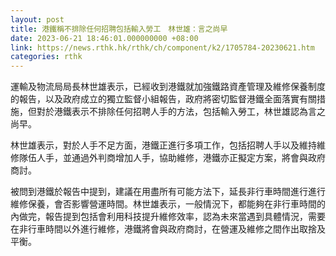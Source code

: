 ```yaml
---
layout: post
title: 港鐵稱不排除任何招聘包括輸入勞工　林世雄：言之尚早
date: 2023-06-21 18:46:01.000000000 +08:00
link: https://news.rthk.hk/rthk/ch/component/k2/1705784-20230621.htm
categories: rthk
---
```


運輸及物流局局長林世雄表示，已經收到港鐵就加強鐵路資產管理及維修保養制度的報告，以及政府成立的獨立監督小組報告，政府將密切監督港鐵全面落實有關措施，但對於港鐵表示不排除任何招聘人手的方法，包括輸入勞工，林世雄認為言之尚早。

林世雄表示，對於人手不足方面，港鐵正進行多項工作，包括招聘人手以及維持維修隊伍人手，並通過外判商增加人手，協助維修，港鐵亦正擬定方案，將會與政府商討。

被問到港鐵於報告中提到，建議在用盡所有可能方法下，延長非行車時間進行進行維修保養，會否影響營運時間。林世雄表示，一般情況下，都能夠在非行車時間的內做完，報告提到包括會利用科技提升維修效率，認為未來當遇到具體情況，需要在非行車時間以外進行維修，港鐵將會與政府商討，在營運及維修之間作出取捨及平衡。

